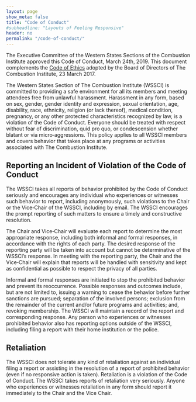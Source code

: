 ```yaml
---
layout: page
show_meta: false
title: "Code of Conduct"
#subheadline: "Layouts of Feeling Responsive"
header: no
permalink: "/code-of-conduct/"
---
```

The Executive Committee of the Western States Sections of the Combustion Institute approved this Code of Conduct, March 24th, 2019. This document complements the [Code of Ethics][ethics] adopted by the Board of Directors of The Combustion Institute, 23 March 2017.

The Western States Section of The Combustion Institute (WSSCI) is committed to providing a safe environment for all its members and meeting attendees free from unlawful harassment. Harassment in any form, based on sex, gender, gender identity and expression, sexual orientation, age, disability, race, ethnicity, religion (or lack thereof), medical condition, pregnancy, or any other protected characteristics recognized by law, is a violation of the Code of Conduct. Everyone should be treated with respect without fear of discrimination, quid pro quo, or condescension whether blatant or via micro‐aggressions. This policy applies to all WSSCI members and covers behavior that takes place at any programs or activities associated with The Combustion Institute.

## Reporting an Incident of Violation of the Code of Conduct

The WSSCI takes all reports of behavior prohibited by the Code of Conduct seriously and encourages any individual who experiences or witnesses such behavior to report, including anonymously, such violations to the Chair or the Vice‐Chair of the WSSCI, including by email. 
The WSSCI encourages the prompt reporting of such matters to ensure a timely and constructive resolution.

The Chair and Vice‐Chair will evaluate each report to determine the most appropriate response, including both informal and formal responses, in accordance with the rights of each party. The desired response of the reporting party will be taken into account but cannot be determinative of the WSSCI’s response. In meeting with the reporting party, the Chair and the Vice‐Chair will explain that reports will be handled with sensitivity and kept as confidential as possible to respect the privacy of all parties.

Informal and formal responses are initiated to stop the prohibited behavior and prevent its reoccurrence. Possible responses and outcomes include, but are not limited to, issuing a warning to cease the behavior before further sanctions are pursued; separation of the involved persons; exclusion from the remainder of the current and/or future programs and activities; and, revoking membership. The WSSCI will maintain a record of the report and corresponding response.
Any person who experiences or witnesses prohibited behavior also has reporting options outside of the WSSCI, including filing a report with their home institution or the police.

## Retaliation

The WSSCI does not tolerate any kind of retaliation against an individual filing a report or assisting in the resolution of a report of prohibited behavior (even if no responsive action is taken). Retaliation is a violation of the Code of Conduct. The WSSCI takes reports of retaliation very seriously. Anyone who experiences or witnesses retaliation in any form should report it immediately to the Chair and the Vice Chair.

 [ethics]: https://www.combustioninstitute.org/wp-content/uploads/2019/01/Code-of-Ethics-copyright-2019.pdf